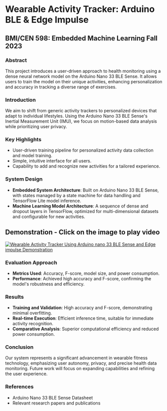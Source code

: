 # Wearable Activity Tracker: Arduino BLE & Edge Impulse
## BMI/CEN 598: Embedded Machine Learning Fall 2023

### Abstract
This project introduces a user-driven approach to health monitoring using a dense neural network model on the Arduino Nano 33 BLE Sense. It allows users to train the model on their unique activities, enhancing personalization and accuracy in tracking a diverse range of exercises.

### Introduction
We aim to shift from generic activity trackers to personalized devices that adapt to individual lifestyles. Using the Arduino Nano 33 BLE Sense's Inertial Measurement Unit (IMU), we focus on motion-based data analysis while prioritizing user privacy.

### Key Highlights
- User-driven training pipeline for personalized activity data collection and model training.
- Simple, intuitive interface for all users.
- Capability to add and recognize new activities for a tailored experience.

### System Design
- **Embedded System Architecture**: Built on Arduino Nano 33 BLE Sense, with states managed by a state machine for data handling and TensorFlow Lite model inference.
- **Machine Learning Model Architecture**: A sequence of dense and dropout layers in TensorFlow, optimized for multi-dimensional datasets and configurable for new activities.

## Demonstration - Click on the image to play video
[![Wearable Activity Tracker Using Arduino nano 33 BLE Sense and Edge impulse Demonstration](https://img.youtube.com/vi/zldZvTIZ98E/maxresdefault.jpg)](https://youtu.be/zldZvTIZ98E)


### Evaluation Approach
- **Metrics Used**: Accuracy, F-score, model size, and power consumption.
- **Performance**: Achieved high accuracy and F-score, confirming the model's robustness and efficiency.

### Results
- **Training and Validation**: High accuracy and F-score, demonstrating minimal overfitting.
- **Real-time Execution**: Efficient inference time, suitable for immediate activity recognition.
- **Comparative Analysis**: Superior computational efficiency and reduced power consumption.

### Conclusion
Our system represents a significant advancement in wearable fitness technology, emphasizing user autonomy, privacy, and precise health data monitoring. Future work will focus on expanding capabilities and refining the user experience.

### References
- Arduino Nano 33 BLE Sense Datasheet
- Relevant research papers and publications

